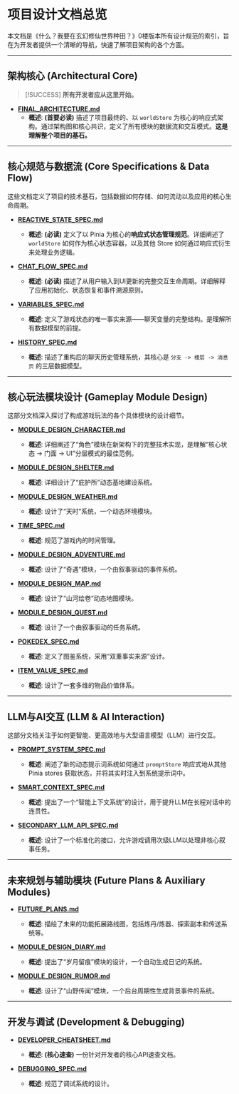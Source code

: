 # 项目设计文档总览

本文档是《什么？我要在玄幻修仙世界种田？》0楼版本所有设计规范的索引，旨在为开发者提供一个清晰的导航，快速了解项目架构的各个方面。

---

## 架构核心 (Architectural Core)

> [!SUCCESS]
> **所有开发者应从这里开始。**

* **[FINAL_ARCHITECTURE.md](./FINAL_ARCHITECTURE.md)**
  * **概述**: **(首要必读)** 描述了项目最终的、以 `worldStore` 为核心的响应式架构。通过架构图和核心共识，定义了所有模块的数据流和交互模式。**这是理解整个项目的基石。**

---

## 核心规范与数据流 (Core Specifications & Data Flow)

这些文档定义了项目的技术基石，包括数据如何存储、如何流动以及应用的核心生命周期。

* **[REACTIVE_STATE_SPEC.md](./Core/REACTIVE_STATE_SPEC.md)**
  * **概述**: **(必读)** 定义了以 Pinia 为核心的**响应式状态管理规范**。详细阐述了 `worldStore` 如何作为核心状态容器，以及其他 Store 如何通过响应式衍生来处理业务逻辑。

* **[CHAT_FLOW_SPEC.md](./Core/CHAT_FLOW_SPEC.md)**
  * **概述**: **(必读)** 描述了从用户输入到UI更新的完整交互生命周期。详细解释了应用初始化、状态恢复和事件溯源原则。

* **[VARIABLES_SPEC.md](./old/VARIABLES_SPEC.md)**
  * **概述**: 定义了游戏状态的唯一事实来源——聊天变量的完整结构。是理解所有数据模型的前提。

* **[HISTORY_SPEC.md](./HISTORY_SPEC.md)**
  * **概述**: 描述了重构后的聊天历史管理系统，其核心是 `分支 -> 楼层 -> 消息页` 的三层数据模型。

---

## 核心玩法模块设计 (Gameplay Module Design)

这部分文档深入探讨了构成游戏玩法的各个具体模块的设计细节。

* **[MODULE_DESIGN_CHARACTER.md](./GamePlay/MODULE_DESIGN_CHARACTER.md)**
  * **概述**: 详细阐述了“角色”模块在新架构下的完整技术实现，是理解“核心状态 -> 门面 -> UI”分层模式的最佳范例。

* **[MODULE_DESIGN_SHELTER.md](./GamePlay/MODULE_DESIGN_SHELTER.md)**
  * **概述**: 详细设计了“庇护所”动态基地建设系统。

* **[MODULE_DESIGN_WEATHER.md](./GamePlay/MODULE_DESIGN_WEATHER.md)**
  * **概述**: 设计了“天时”系统，一个动态环境模块。

* **[TIME_SPEC.md](./Core/TIME_SPEC.md)**
  * **概述**: 规范了游戏内的时间管理。

* **[MODULE_DESIGN_ADVENTURE.md](./GamePlay/MODULE_DESIGN_ADVENTURE.md)**
  * **概述**: 设计了“奇遇”模块，一个由叙事驱动的事件系统。

* **[MODULE_DESIGN_MAP.md](./GamePlay/MODULE_DESIGN_MAP.md)**
  * **概述**: 设计了“山河绘卷”动态地图模块。

* **[MODULE_DESIGN_QUEST.md](./GamePlay/MODULE_DESIGN_QUEST.md)**
  * **概述**: 设计了一个由叙事驱动的任务系统。

* **[POKEDEX_SPEC.md](./GamePlay/MODULE_DESIGN_POKEDEX_SPEC.md)**
  * **概述**: 定义了图鉴系统，采用“双重事实来源”设计。

* **[ITEM_VALUE_SPEC.md](./Core/ITEM_VALUE_SPEC.md)**
  * **概述**: 设计了一套多维的物品价值体系。

---

## LLM与AI交互 (LLM & AI Interaction)

这部分文档关注于如何更智能、更高效地与大型语言模型（LLM）进行交互。

* **[PROMPT_SYSTEM_SPEC.md](./Core/PROMPT_SYSTEM_SPEC.md)**
  * **概述**: 阐述了新的动态提示词系统如何通过 `promptStore` 响应式地从其他 Pinia stores 获取状态，并将其实时注入到系统提示词中。

* **[SMART_CONTEXT_SPEC.md](./Plugin/SMART_CONTEXT_SPEC.md)**
  * **概述**: 提出了一个“智能上下文系统”的设计，用于提升LLM在长程对话中的连贯性。

* **[SECONDARY_LLM_API_SPEC.md](./Plugin/SECONDARY_LLM_API_SPEC.md)**
  * **概述**: 设计了一个标准化的接口，允许游戏调用次级LLM以处理非核心叙事任务。

---

## 未来规划与辅助模块 (Future Plans & Auxiliary Modules)

* **[FUTURE_PLANS.md](./FUTURE_PLANS.md)**
  * **概述**: 描绘了未来的功能拓展路线图，包括炼丹/炼器、探索副本和传送系统等。

* **[MODULE_DESIGN_DIARY.md](./GamePlay/MODULE_DESIGN_DIARY.md)**
  * **概述**: 提出了“岁月留痕”模块的设计，一个自动生成日记的系统。

* **[MODULE_DESIGN_RUMOR.md](./GamePlay/MODULE_DESIGN_RUMOR.md)**
  * **概述**: 设计了“山野传闻”模块，一个后台周期性生成背景事件的系统。

---

## 开发与调试 (Development & Debugging)

* **[DEVELOPER_CHEATSHEET.md](./developer/DEVELOPER_CHEATSHEET.md)**
  * **概述**: **(核心速查)** 一份针对开发者的核心API速查文档。

* **[DEBUGGING_SPEC.md](./Core/DEBUGGING_SPEC.md)**
  * **概述**: 规范了调试系统的设计。
